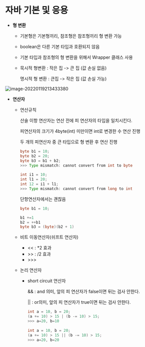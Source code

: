 # 자바 기본 및 응용



- **형 변환**

  - 기본형은 기본형끼리, 참조형은 참조형끼리 형 변환 가능

  - boolean은 다른 기본 타입과 호환되지 않음

  - 기본 타입과 참조형의 형 변환을 위해서 Wrapper 클래스 사용 

  - 묵시적 형변환 : 작은 집 -> 큰 집 (값 손실 없음)

    명시적 형 변환 : 큰집 -> 작은 집 (값 손실 가능)

![image-20220119213433380](C:\Users\windy\AppData\Roaming\Typora\typora-user-images\image-20220119213433380.png)



- **연산자**

  - 연산규칙

    산술 이항 연산자는 연산 전에 피 연산자의 타입을 일치시킨다.

    피연산자의 크기가 4byte(int) 미만이면 int로 변경한 수 연산 진행

    두 개의 피연산자 중 큰 타입으로 형 변환 후 연산 진행

    ```java
    byte b1 = 10;
    byte b2 = 20;
    byte b3 = b1 + b2;
    >>> Type mismatch: cannot convert from int to byte
        
    int i1 = 10;
    int l1 = 20;
    int 12 = i1 + l1;
    >>> Type mismatch: cannot convert from long to int
    ```

    단항연산자에서는 괜찮음

    ```java
    byte b1 = 10;
    
    b1 +=1
    b2 = ++b1
    byte b3 = (byte)(b2 + 1)
    ```

  

  - 비트 이동연산자(쉬프트 연산자)

    - << : *2 효과
    - \>> : /2 효과
    - \>>>

  - 논리 연산자

    - short circuit 연산자

      && :  and 의미, 앞의 피 연산자가 false이면 뒤는 검사 안한다.

      ||  :  or의미, 앞의 피 연산자가 true이면 뒤는 검사 안한다.

      ```java
      int a = 10, b = 20;
      (a += 10) > 15 | (b -= 10) > 15;
      >>> a=20, b=10
          
      int a = 10, b = 20;
      (a += 10) > 15 || (b -= 10) > 15;
      >>> a=20, b=20
      ```

      